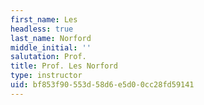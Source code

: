 ```yaml
---
first_name: Les
headless: true
last_name: Norford
middle_initial: ''
salutation: Prof.
title: Prof. Les Norford
type: instructor
uid: bf853f90-553d-58d6-e5d0-0cc28fd59141
---
```

